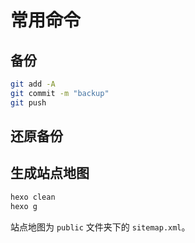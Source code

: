 # 常用命令

## 备份

```sh
git add -A
git commit -m "backup"
git push
```

## 还原备份



## 生成站点地图

```sh
hexo clean
hexo g
```

站点地图为 `public` 文件夹下的 `sitemap.xml`。
